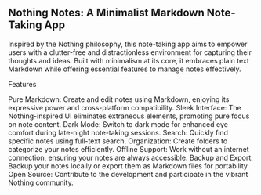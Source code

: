 ## Nothing Notes: A Minimalist Markdown Note-Taking App

Inspired by the Nothing philosophy, this note-taking app aims to empower users with a clutter-free and distractionless environment for capturing their thoughts and ideas. Built with minimalism at its core, it embraces plain text Markdown while offering essential features to manage notes effectively.

Features

Pure Markdown: Create and edit notes using Markdown, enjoying its expressive power and cross-platform compatibility.
Sleek Interface: The Nothing-inspired UI eliminates extraneous elements, promoting pure focus on note content.
Dark Mode: Switch to dark mode for enhanced eye comfort during late-night note-taking sessions.
Search: Quickly find specific notes using full-text search.
Organization: Create folders to categorize your notes efficiently.
Offline Support: Work without an internet connection, ensuring your notes are always accessible.
Backup and Export: Backup your notes locally or export them as Markdown files for portability.
Open Source: Contribute to the development and participate in the vibrant Nothing community.
